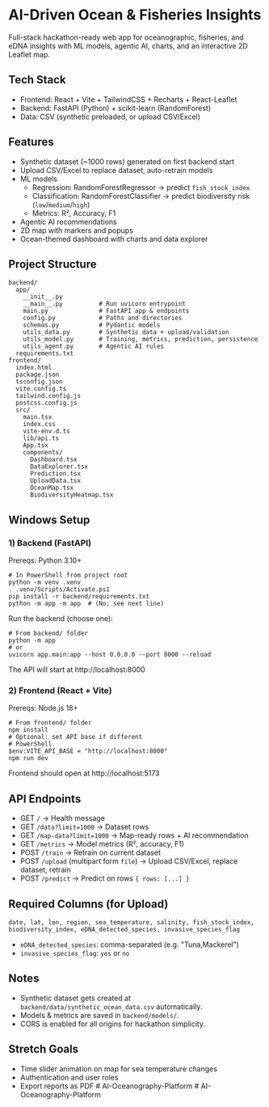 # AI-Driven Ocean & Fisheries Insights

Full-stack hackathon-ready web app for oceanographic, fisheries, and eDNA insights with ML models, agentic AI, charts, and an interactive 2D Leaflet map.

## Tech Stack
- Frontend: React + Vite + TailwindCSS + Recharts + React-Leaflet
- Backend: FastAPI (Python) + scikit-learn (RandomForest)
- Data: CSV (synthetic preloaded, or upload CSV/Excel)

## Features
- Synthetic dataset (~1000 rows) generated on first backend start
- Upload CSV/Excel to replace dataset, auto-retrain models
- ML models
  - Regression: RandomForestRegressor → predict `fish_stock_index`
  - Classification: RandomForestClassifier → predict biodiversity risk (`low`/`medium`/`high`)
  - Metrics: R², Accuracy, F1
- Agentic AI recommendations
- 2D map with markers and popups
- Ocean-themed dashboard with charts and data explorer

## Project Structure
```
backend/
  app/
    __init__.py
    __main__.py          # Run uvicorn entrypoint
    main.py              # FastAPI app & endpoints
    config.py            # Paths and directories
    schemas.py           # Pydantic models
    utils_data.py        # Synthetic data + upload/validation
    utils_model.py       # Training, metrics, prediction, persistence
    utils_agent.py       # Agentic AI rules
  requirements.txt
frontend/
  index.html
  package.json
  tsconfig.json
  vite.config.ts
  tailwind.config.js
  postcss.config.js
  src/
    main.tsx
    index.css
    vite-env.d.ts
    lib/api.ts
    App.tsx
    components/
      Dashboard.tsx
      DataExplorer.tsx
      Prediction.tsx
      UploadData.tsx
      OceanMap.tsx
      BiodiversityHeatmap.tsx
```

## Windows Setup

### 1) Backend (FastAPI)
Prereqs: Python 3.10+

```
# In PowerShell from project root
python -m venv .venv
. .venv/Scripts/Activate.ps1
pip install -r backend/requirements.txt
python -m app -m app  # (No; see next line)
```
Run the backend (choose one):
```
# From backend/ folder
python -m app
# or
uvicorn app.main:app --host 0.0.0.0 --port 8000 --reload
```
The API will start at http://localhost:8000

### 2) Frontend (React + Vite)
Prereqs: Node.js 18+

```
# From frontend/ folder
npm install
# Optional: set API base if different
# PowerShell
$env:VITE_API_BASE = "http://localhost:8000"
npm run dev
```
Frontend should open at http://localhost:5173

## API Endpoints
- GET `/` → Health message
- GET `/data?limit=1000` → Dataset rows
- GET `/map-data?limit=1000` → Map-ready rows + AI recommendation
- GET `/metrics` → Model metrics (R², accuracy, F1)
- POST `/train` → Retrain on current dataset
- POST `/upload` (multipart form `file`) → Upload CSV/Excel, replace dataset, retrain
- POST `/predict` → Predict on rows `{ rows: [...] }`

## Required Columns (for Upload)
`date, lat, lon, region, sea_temperature, salinity, fish_stock_index, biodiversity_index, eDNA_detected_species, invasive_species_flag`

- `eDNA_detected_species`: comma-separated (e.g. "Tuna,Mackerel")
- `invasive_species_flag`: `yes` or `no`

## Notes
- Synthetic dataset gets created at `backend/data/synthetic_ocean_data.csv` automatically.
- Models & metrics are saved in `backend/models/`.
- CORS is enabled for all origins for hackathon simplicity.

## Stretch Goals
- Time slider animation on map for sea temperature changes
- Authentication and user roles
- Export reports as PDF
#   A I - O c e a n o g r a p h y - P l a t f o r m
 
 #   A I - O c e a n o g r a p h y - P l a t f o r m 
 
 
